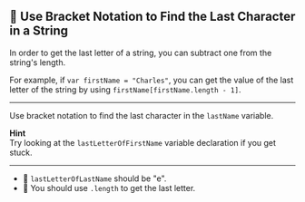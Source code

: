 🚀 Use Bracket Notation to Find the Last Character in a String
--------------------------------------------------------------

In order to get the last letter of a string, you can subtract one from the string's length.

For example, if `var firstName = "Charles"`, you can get the value of the last letter of the string by using `firstName[firstName.length - 1]`.

* * *

Use bracket notation to find the last character in the `lastName` variable.

**Hint**  
Try looking at the `lastLetterOfFirstName` variable declaration if you get stuck.

* * *

*   🧪 `lastLetterOfLastName` should be "e".
*   🧪 You should use `.length` to get the last letter.